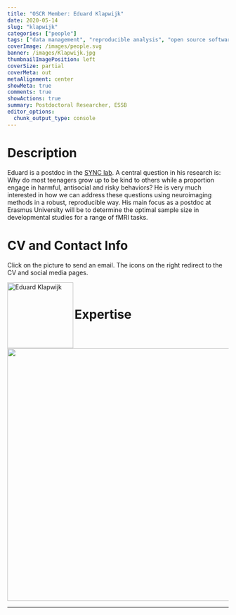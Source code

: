 ```yaml
---
title: "OSCR Member: Eduard Klapwijk"
date: 2020-05-14
slug: "klapwijk"
categories: ["people"]
tags: ["data management", "reproducible analysis", "open source software", "school-essb"] # top 3 categories + unique + school
coverImage: /images/people.svg
banner: /images/Klapwijk.jpg
thumbnailImagePosition: left
coverSize: partial
coverMeta: out
metaAlignment: center
showMeta: true
comments: true
showActions: true
summary: Postdoctoral Researcher, ESSB
editor_options: 
  chunk_output_type: console
---
```




# Description

Eduard is a postdoc in the [SYNC lab](https://erasmus-synclab.nl/). A central question in his research is: Why do most teenagers grow up to be kind to others while a proportion engage in harmful, antisocial and risky behaviors? He is very much interested in how we can address these questions using neuroimaging methods in a robust, reproducible way. His main focus as a postdoc at Erasmus University will be to determine the optimal sample size in developmental studies for a range of fMRI tasks.

# CV and Contact Info

Click on the picture to send an email. The icons on the right redirect to the CV and social media pages.

<!-- EMAIL -->
<p>
  <a href="mailto:e.klapwijk@essb.eur.nl">
  <img border="0" alt="Eduard Klapwijk" src="/images/Klapwijk.jpg" width="150" height="150" align="left">
  </a>
</p>

<!-- CV -->
<p align="center">
  <a href="https://erasmus-synclab.nl/eduard-klapwijk/" class="fa fa-file fa-2x" style="color:#00B969;">
  </a>
</p>

<!-- TWITTER -->
<p align="center">
  <a href="https://twitter.com/etklapwijk" class="fa fa-twitter fa-2x">
  </a>
</p>

<!-- GITHUB -->
<p align="center">
  <a href="https://github.com/eduardklap" class="fa fa-github fa-2x" style="color:#000000;">
  </a>
</p>

<BR>

# Expertise

<img src="{{< blogdown/postref >}}index_files/figure-html/radarPlot-1.png" width="576" />

***


